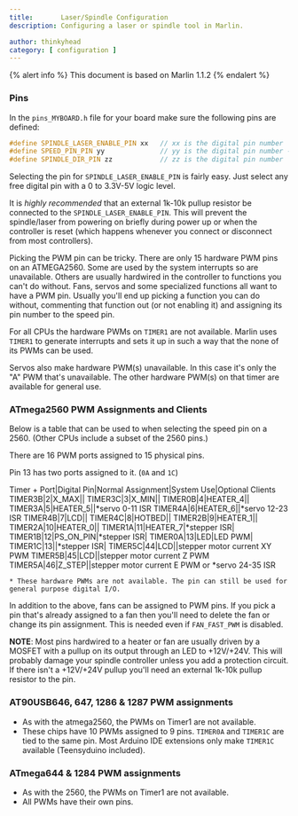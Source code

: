 ```yaml
---
title:       Laser/Spindle Configuration
description: Configuring a laser or spindle tool in Marlin.

author: thinkyhead
category: [ configuration ]
---
```


{% alert info %}
This document is based on Marlin 1.1.2
{% endalert %}

### Pins

In the `pins_MYBOARD.h` file for your board make sure the following pins are defined:
```cpp
#define SPINDLE_LASER_ENABLE_PIN xx   // xx is the digital pin number
#define SPEED_PIN_PIN yy              // yy is the digital pin number - MUST BE A HARDWARE PWM
#define SPINDLE_DIR_PIN zz            // zz is the digital pin number
```
Selecting the pin for `SPINDLE_LASER_ENABLE_PIN` is fairly easy. Just select any free digital pin with a 0 to 3.3V-5V logic level.

It is _highly recommended_ that an external 1k-10k pullup resistor be connected to the `SPINDLE_LASER_ENABLE_PIN`. This will prevent the spindle/laser from powering on briefly during power up or when the controller is reset (which happens whenever you connect or disconnect from most controllers).

Picking the PWM pin can be tricky. There are only 15 hardware PWM pins on an ATMEGA2560. Some are used by the system interrupts so are unavailable. Others are usually hardwired in the controller to functions you can't do without. Fans, servos and some specialized functions all want to have a PWM pin. Usually you'll end up picking a function you can do without, commenting that function out (or not enabling it) and assigning its pin number to the speed pin.

For all CPUs the hardware PWMs on `TIMER1` are not available. Marlin uses `TIMER1` to generate interrupts and sets it up in such a way that the none of its PWMs can be used.

Servos also make hardware PWM(s) unavailable. In this case it's only the "A" PWM that's unavailable. The other hardware PWM(s) on that timer are available for general use.

### ATmega2560 PWM Assignments and Clients

Below is a table that can be used to when selecting the speed pin on a 2560. (Other CPUs include a subset of the 2560 pins.)

There are 16 PWM ports assigned to 15 physical pins.

Pin 13 has two ports assigned to it. (`0A` and `1C`)

Timer + Port|Digital Pin|Normal Assignment|System Use|Optional Clients
TIMER3B|2|X_MAX||
TIMER3C|3|X_MIN||
TIMER0B|4|HEATER_4||
TIMER3A|5|HEATER_5||*servo 0-11 ISR
TIMER4A|6|HEATER_6||*servo 12-23 ISR
TIMER4B|7|LCD||
TIMER4C|8|HOTBED||
TIMER2B|9|HEATER_1||
TIMER2A|10|HEATER_0||
TIMER1A|11|HEATER_7|*stepper ISR|
TIMER1B|12|PS_ON_PIN|*stepper ISR|
TIMER0A|13|LED|LED PWM|
TIMER1C|13||*stepper ISR|
TIMER5C|44|LCD||stepper motor current XY PWM
TIMER5B|45|LCD||stepper motor current Z PWM
TIMER5A|46|Z_STEP||stepper motor current E PWM or *servo 24-35 ISR

```
* These hardware PWMs are not available. The pin can still be used for general purpose digital I/O.
```
In addition to the above, fans can be assigned to PWM pins. If you pick a pin that's already assigned to a fan then you'll need to delete the fan or change its pin assignment. This is needed even if `FAN_FAST_PWM` is disabled.

**NOTE**: Most pins hardwired to a heater or fan are usually driven by a MOSFET with a pullup on its output through an LED to +12V/+24V. This will probably damage your spindle controller unless you add a protection circuit. If there isn't a +12V/+24V pullup you'll need an external 1k-10k pullup resistor to the pin.

### AT90USB646, 647, 1286 & 1287 PWM assignments

 - As with the atmega2560, the PWMs on Timer1 are not available.
 - These chips have 10 PWMs assigned to 9 pins. `TIMER0A` and `TIMER1C` are tied to the same pin. Most Arduino IDE extensions only make `TIMER1C` available (Teensyduino included).

### ATmega644 & 1284 PWM assignments

 - As with the 2560, the PWMs on Timer1 are not available.
 - All PWMs have their own pins.
